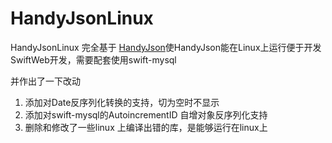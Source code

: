 # HandyJsonLinux

HandyJsonLinux 完全基于 [HandyJson](https://github.com/alibaba/HandyJSON)使HandyJson能在Linux上运行便于开发SwiftWeb开发，需要配套使用swift-mysql

并作出了一下改动
1. 添加对Date反序列化转换的支持，切为空时不显示
2. 添加对swift-mysql的AutoincrementID 自增对象反序列化支持
3. 删除和修改了一些linux 上编译出错的库，是能够运行在linux上








